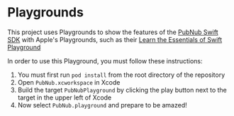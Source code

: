 # Playgrounds
This project uses Playgrounds to show the features of the [PubNub Swift SDK](https://www.pubnub.com/docs/swift/) with Apple's Playgrounds, such as their [Learn the Essentials of Swift Playground](https://developer.apple.com/library/ios/referencelibrary/GettingStarted/DevelopiOSAppsSwift/Lesson1.html#//apple_ref/doc/uid/TP40015214-CH3-SW1)

In order to use this Playground, you must follow these instructions:

1. You must first run `pod install` from the root directory of the repository 
2. Open `PubNub.xcworkspace` in Xcode
3. Build the target `PubNubPlayground` by clicking the play button next to the target in the upper left of Xcode
4. Now select `PubNub.playground` and prepare to be amazed!